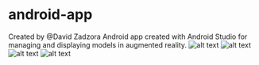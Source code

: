 # android-app
Created by @David Zadzora
Android app created with Android Studio for managing and displaying models in augmented reality.
![alt text](https://github.com/zadzora/android-app/blob/main/app/src/main/res/photos/android-app1.jpg?raw=true)
![alt text](https://github.com/zadzora/android-app/blob/main/app/src/main/res/photos/android-app2.jpg?raw=true)
![alt text](https://github.com/zadzora/android-app/blob/main/app/src/main/res/photos/android-app3.jpg?raw=true)
![alt text](https://github.com/zadzora/android-app/blob/main/app/src/main/res/photos/android-app4.jpg?raw=true)
